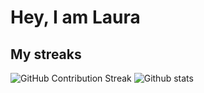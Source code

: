# Hey, I am Laura 

## My streaks

![GitHub Contribution Streak](https://github-readme-streak-stats.herokuapp.com/?user=LauraWhitney&theme=aura_dark&hide_border=false)
![Github stats](https://github-readme-stats.vercel.app/api?username=LauraWhitney&show_icons=true&theme=aura_dark)

